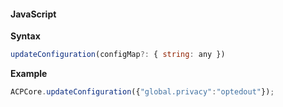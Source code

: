 #### JavaScript

**Syntax**

```javascript
updateConfiguration(configMap?: { string: any })
```

**Example**

```jsx
ACPCore.updateConfiguration({"global.privacy":"optedout"});
```